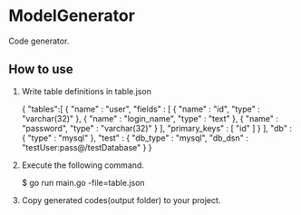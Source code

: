 # ModelGenerator

Code generator.

## How to use

1. Write table definitions in table.json

    {
        "tables":[
            {
                "name" : "user",
                "fields" : [
                    {
                        "name" : "id",
                        "type" : "varchar(32)"
                    },
                    {
                        "name" : "login_name",
                        "type" : "text"
                    },
                    {
                        "name" : "password",
                        "type" : "varchar(32)"
                    }
                ],
                "primary_keys" : [
                    "id"
                ]
            }
        ],
        "db" : {
            "type" : "mysql"
        },
        "test" : {
            "db_type" : "mysql",
            "db_dsn" : "testUser:pass@/testDatabase"
        }
    }

2. Execute the following command.

    $ go run main.go -file=table.json

3. Copy generated codes(output folder) to your project.